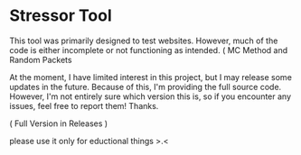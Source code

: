 # Stressor Tool

This tool was primarily designed to test websites. However, much of the code is either incomplete or not functioning as intended. ( MC Method and Random Packets

At the moment, I have limited interest in this project, but I may release some updates in the future. Because of this, I'm providing the full source code. However, I'm not entirely sure which version this is, so if you encounter any issues, feel free to report them! Thanks.

( Full Version in Releases )


please use it only for eductional things >.<
